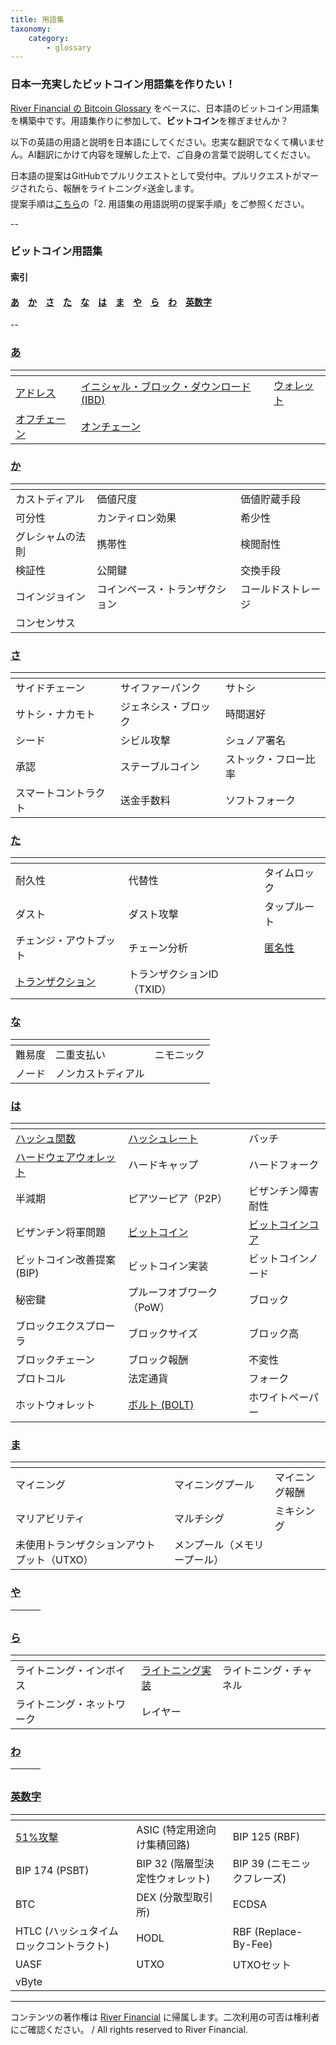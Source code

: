 ```yaml
---
title: 用語集
taxonomy:
    category:
        - glossary
---
```


### 日本一充実したビットコイン用語集を作りたい！

[River Financial の Bitcoin Glossary](https://river.com/learn/terms/) をベースに、日本語のビットコイン用語集を構築中です。用語集作りに参加して、**ビットコイン**を稼ぎませんか？

以下の英語の用語と説明を日本語にしてください。忠実な翻訳でなくて構いません。AI翻訳にかけて内容を理解した上で、ご自身の言葉で説明してください。

日本語の提案はGitHubでプルリクエストとして受付中。プルリクエストがマージされたら、報酬をライトニング⚡️送金します。<br>
提案手順は[こちら](https://github.com/lostinbitcoin/categories/wiki)の「2. 用語集の用語説明の提案手順」をご参照ください。

--
### ビットコイン用語集
#### 索引

#### [あ](#a)　[か](#ka)　[さ](#sa)　[た](#ta)　[な](#na)　[は](#ha)　[ま](#ma)　[や](#ya)　[ら](#ra)　[わ](#wa)　[英数字](#number)
--

### <a id="a"></a>[あ](http://lostinbitcoin.jp.testrs.jp/staging/glossary/glossary-a/#a)
|<!-- -->|<!-- -->|<!-- -->|
| ---- | ---- | ---- |
|[アドレス](http://lostinbitcoin.jp.testrs.jp/staging/glossary/glossary-a/#address)|[イニシャル・ブロック・ダウンロード (IBD)](http://lostinbitcoin.jp.testrs.jp/staging/glossary/glossary-a/#ibd)|[ウォレット](http://lostinbitcoin.jp.testrs.jp/staging/glossary/glossary-a/#wallet)|
|[オフチェーン](http://lostinbitcoin.jp.testrs.jp/staging/glossary/glossary-a/#off_chain)|[オンチェーン](http://lostinbitcoin.jp.testrs.jp/staging/glossary/glossary-a/#on_chain)||

### <a id="ka"></a>[か](http://lostinbitcoin.jp.testrs.jp/staging/glossary/glossary-ka/#ka)
|<!-- -->|<!-- -->|<!-- -->|
| ---- | ---- | ---- |
|カストディアル|価値尺度|価値貯蔵手段| 
|可分性|カンティロン効果|希少性|
|グレシャムの法則|携帯性|検閲耐性|
|検証性|公開鍵|交換手段|
|コインジョイン|コインベース・トランザクション|コールドストレージ|
|コンセンサス|||

### <a id="sa"></a>[さ](http://lostinbitcoin.jp.testrs.jp/staging/glossary/glossary-sa/#sa)
|<!-- -->|<!-- -->|<!-- -->|
| ---- | ---- | ---- |
|サイドチェーン|サイファーパンク|サトシ|
|サトシ・ナカモト|ジェネシス・ブロック|時間選好|
|シード|シビル攻撃|シュノア署名|
|承認|ステーブルコイン|ストック・フロー比率|
|スマートコントラクト|送金手数料|ソフトフォーク|

### <a id="ta"></a>[た](http://lostinbitcoin.jp.testrs.jp/staging/glossary/glossary-ta/#ta)
|<!-- -->|<!-- -->|<!-- -->|
| ---- | ---- | ---- |
|耐久性|代替性|タイムロック|
|ダスト|ダスト攻撃|タップルート|
|チェンジ・アウトプット|チェーン分析|[匿名性](http://lostinbitcoin.jp.testrs.jp/staging/glossary/glossary-ta/#anonymity)|
|[トランザクション](http://lostinbitcoin.jp.testrs.jp/staging/glossary/glossary-ta/#transaction)|トランザクションID（TXID）||

### <a id="na"></a>[な](http://lostinbitcoin.jp.testrs.jp/staging/glossary/glossary-na/#na)
|<!-- -->|<!-- -->|<!-- -->|
| ---- | ---- | ---- |
|難易度|二重支払い|ニモニック|
|ノード|ノンカストディアル||

### <a id="ha"></a>[は](http://lostinbitcoin.jp.testrs.jp/staging/glossary/glossary-ha/#ha)
|<!-- -->|<!-- -->|<!-- -->|
| ---- | ---- | ---- |
|[ハッシュ関数](http://lostinbitcoin.jp.testrs.jp/staging/glossary/glossary-ha/#hash_function)|[ハッシュレート](http://lostinbitcoin.jp.testrs.jp/staging/glossary/glossary-ha/#hash_rate)|バッチ|
|[ハードウェアウォレット](http://lostinbitcoin.jp.testrs.jp/staging/glossary/glossary-ha/#hardware_wallet)|ハードキャップ|ハードフォーク|
|半減期|ピアツーピア（P2P）|ビザンチン障害耐性|
|ビザンチン将軍問題|[ビットコイン](http://lostinbitcoin.jp.testrs.jp/staging/glossary/glossary-ha/#bitcoin)|[ビットコインコア](http://lostinbitcoin.jp.testrs.jp/staging/glossary/glossary-ha/#bitcoin_core)|
|ビットコイン改善提案 (BIP)|ビットコイン実装|ビットコインノード|
|秘密鍵|プルーフオブワーク（PoW）|ブロック|
|ブロックエクスプローラ|ブロックサイズ|ブロック高|
|ブロックチェーン|ブロック報酬|不変性|
|プロトコル|法定通貨|フォーク|
|ホットウォレット|[ボルト (BOLT)](http://lostinbitcoin.jp.testrs.jp/staging/glossary/glossary-ha/#bolt)|ホワイトペーパー|

### <a id="ma"></a>[ま](http://lostinbitcoin.jp.testrs.jp/staging/glossary/glossary-ma/#ma)
|<!-- -->|<!-- -->|<!-- -->|
| ---- | ---- | ---- |
|マイニング|マイニングプール|マイニング報酬|
|マリアビリティ|マルチシグ|ミキシング|
|未使用トランザクションアウトプット（UTXO）|メンプール（メモリープール）||

### <a id="ya"></a>[や](http://lostinbitcoin.jp.testrs.jp/staging/glossary/glossary-ya/#ya)
|<!-- -->|<!-- -->|<!-- -->|
| ---- | ---- | ---- |

### <a id="ra"></a>[ら](http://lostinbitcoin.jp.testrs.jp/staging/glossary/glossary-ra/#ra)
|<!-- -->|<!-- -->|<!-- -->|
| ---- | ---- | ---- |
|ライトニング・インボイス|[ライトニング実装](http://lostinbitcoin.jp.testrs.jp/staging/glossary/glossary-ra/#lightning_implementations)|ライトニング・チャネル|
|ライトニング・ネットワーク|レイヤー||

### <a id="wa"></a>[わ](http://lostinbitcoin.jp.testrs.jp/staging/glossary/glossary-wa/#wa)
|<!-- -->|<!-- -->|<!-- -->|
| ---- | ---- | ---- |

### <a id="number"></a>[英数字](http://lostinbitcoin.jp.testrs.jp/staging/glossary/glossary-number/#number)
|<!-- -->|<!-- -->|<!-- -->|
| ---- | ---- | ---- |
|[51%攻撃](http://lostinbitcoin.jp.testrs.jp/staging/glossary/glossary-number/#51_attack)|ASIC (特定用途向け集積回路)|BIP 125 (RBF)|
|BIP 174 (PSBT)|BIP 32 (階層型決定性ウォレット)|BIP 39 (ニモニックフレーズ)|
|BTC|DEX (分散型取引所)|ECDSA|
|HTLC (ハッシュタイムロックコントラクト)|HODL|RBF (Replace-By-Fee)|
|UASF|UTXO|UTXOセット|
|vByte|||

---
コンテンツの著作権は [River Financial](https://river.com/) に帰属します。二次利用の可否は権利者にご確認ください。 / All rights reserved to River Financial.
